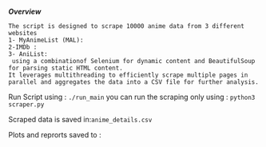 

***Overview***

```
The script is designed to scrape 10000 anime data from 3 different websites 
1- MyAnimeList (MAL):
2-IMDb :
3- AniList:
 using a combinationof Selenium for dynamic content and BeautifulSoup  for parsing static HTML content.
It leverages multithreading to efficiently scrape multiple pages in parallel and aggregates the data into a CSV file for further analysis.

```


Run Script using : ```./run_main```
you can run the scraping only using : ```python3 scraper.py```

Scraped data is saved in:```anime_details.csv```
 
Plots and reprorts saved to :
